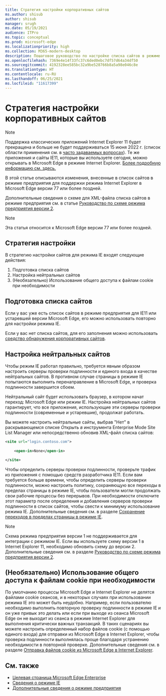 ```yaml
---
title: Стратегия настройки корпоративных сайтов
ms.author: shisub
author: shisub
manager: srugh
ms.date: 05/19/2021
audience: ITPro
ms.topic: conceptual
ms.prod: microsoft-edge
ms.localizationpriority: high
ms.collection: M365-modern-desktop
description: Пошаговое руководство по настройке списка сайтов в режиме предприятия для режима Internet Explorer.
ms.openlocfilehash: 7369e4e14f33fc37c6ded0ebc7df57d64a34df50
ms.sourcegitcommit: 4192328ee585bc32a9be528766b8a5a98e046c8e
ms.translationtype: HT
ms.contentlocale: ru-RU
ms.lasthandoff: 06/25/2021
ms.locfileid: "11617399"
---
```

# <a name="enterprise-site-configuration-strategy"></a>Стратегия настройки корпоративных сайтов

>[!Note]
> Поддержка классических приложений Internet Explorer 11 будет прекращена и больше не будет поддерживаться 15 июня 2022 г. (список области применения см. в [часто задаваемых вопросах](https://techcommunity.microsoft.com/t5/windows-it-pro-blog/internet-explorer-11-desktop-app-retirement-faq/ba-p/2366549)). Те же приложения и сайты IE11, которые вы используете сегодня, можно открывать в Microsoft Edge в режиме Internet Explorer. [Более подробную информацию см. здесь.](https://blogs.windows.com/windowsexperience/2021/05/19/the-future-of-internet-explorer-on-windows-10-is-in-microsoft-edge/)

В этой статье описываются изменения, внесенные в список сайтов в режиме предприятия для поддержки режима Internet Explorer в Microsoft Edge версии 77 или более поздней.

Дополнительные сведения о схеме для XML-файла списка сайтов в режиме предприятия см. в статье [Руководство по схеме режима предприятия версии 2](/internet-explorer/ie11-deploy-guide/enterprise-mode-schema-version-2-guidance).

> [!NOTE]
> Эта статья относится к Microsoft Edge версии 77 или более поздней.
<!--
## Updated schema elements

The following table describes the \<open-in app\> element added to the v.2 of the Enterprise Mode schema:

| **Element** | **Description** |
| --- | --- |
| \<open-in app="**true**"\> | A child element that controls what browser is used for sites. This element is required for sites that need to **open in IE11**.|

**Example:**

``` xml
<site url="contoso.com">

  <open-in app="true">IE11</open-in>

</site>
```

The following table shows the possible values of the \<open-in\> element:

| **Value** | **Description** |
| --- | --- |
| **\<open-in\>IE11\</open-in\>** | Opens the site in IE mode or a full IE11 window. To enable IE mode, see [Configure IE mode policies](./edge-ie-mode-policies.md)|
| **\<open-in app="**true**"\>IE11\</open-in\>** | Opens the site in a full IE11 window |
| **\<open-in\>MSEdge\</open-in\>** | Opens the site in Microsoft Edge |
| **\<open-in\>None or not specified\</open-in\>** | Opens the site in the default browser or in the browser where the user navigated to the site. |
|**\<open-in\>Configurable\</open-in\>** | Allows the site to participate in IE mode engine determination. To learn more, see [Learn about Configurable sites in IE mode](edge-learnmore-configurable-sites-ie-mode.md).  |

>[!NOTE]
> The attribute app=**"true"** is only recognized when associated to _'open-in' IE11_. Adding it to the other 'open-in' elements won't change browser behavior.   -->

## <a name="configuration-strategy"></a>Стратегия настройки

В стратегию настройки сайтов для режима IE входят следующие действия:
1. Подготовка списка сайтов
2. Настройка нейтральных сайтов
3. (Необязательно) Использование общего доступа к файлам cookie при необходимости

<!--
Step 1.  – if you don’t have one use Site Discovery Step-by-Step
Step 2 – Neutral sites + sticky mode
        Use more examples and explain sticky mode better
Step 3 – If that doesn’t cover your needs, then use Cookie sharing -->

## <a name="prepare-your-site-list"></a>Подготовка списка сайтов

Если у вас уже есть список сайтов в режиме предприятия для IE11 или устаревшей версии Microsoft Edge, его можно использовать повторно для настройки режима IE.

Если у вас нет списка сайтов, для его заполнения можно использовать [средство обнаружения корпоративных сайтов](/deployedge/edge-ie-mode-site-discovery).

## <a name="configure-neutral-sites"></a>Настройка нейтральных сайтов

Чтобы режим IE работал правильно, требуется явным образом настроить серверы проверки подлинности и единого входа в качестве нейтральных сайтов. В противном случае страницы в режиме IE попытаются выполнить перенаправление в Microsoft Edge, и проверка подлинности завершится сбоем.

Нейтральный сайт будет использовать браузер, в котором начат переход: Microsoft Edge или режим IE. Настройка нейтральных сайтов гарантирует, что все приложения, использующие эти серверы проверки подлинности (современные и устаревшие), продолжат работать.

Вы можете настроить нейтральные сайты, выбрав "Нет" в раскрывающемся списке *Открыть в* инструмента Enterprise Mode Site List Manager или непосредственно обновив XML-файл списка сайтов:

``` xml
<site url="login.contoso.com">
   
    <open-in>None</open-in>

</site>
```

Чтобы определить серверы проверки подлинности, проверьте трафик из приложения с помощью средств разработчика IE11. Если вам требуется больше времени, чтобы определить серверы проверки подлинности, можно настроить политику, сохраняющую все переходы в пределах страницы в режиме IE, чтобы пользователи могли продолжать свои рабочие процессы без перерывов. При необходимости отключите этот параметр после определения и добавления серверов проверки подлинности в список сайтов, чтобы свести к минимуму использование режима IE. Дополнительные сведения см. в разделе [Сохранение переходов в пределах страницы в режиме IE](/deployedge/edge-learnmore-inpage-nav).

>[!NOTE]
   >Схема режима предприятия версии 1 не поддерживается для интеграции с режимом IE. Если вы используете схему версии 1 в Internet Explorer 11, необходимо обновить схему до версии 2. Дополнительные сведения см. в разделе [Руководство по схеме режима предприятия версии 2](/internet-explorer/ie11-deploy-guide/enterprise-mode-schema-version-2-guidance).

## <a name="optional-use-cookie-sharing-if-necessary"></a>(Необязательно) Использование общего доступа к файлам cookie при необходимости

По умолчанию процессы Microsoft Edge и Internet Explorer не делятся файлами cookie сеансов, и в некоторых случаях при использовании режима IE это может быть неудобно. Например, если пользователю необходимо выполнить повторную проверку подлинности в режиме IE и он уже привык это делать или если при выходе из сеанса Microsoft Edge он не выходит из сеанса в режиме Internet Explorer для выполнения критически важных транзакций. В таких сценариях вы можете настроить определенный набор файлов cookie (с помощью единого входа) для отправки из Microsoft Edge в Internet Explorer, чтобы проверка подлинности выполнялась проще благодаря устранению необходимости в повторной проверке. Дополнительные сведения см. в разделе [Отправка файлов cookie из Microsoft Edge в Internet Explorer](/deployedge/edge-ie-mode-add-guidance-cookieshare).

## <a name="see-also"></a>См. также

- [Целевая страница Microsoft Edge Enterprise](https://aka.ms/EdgeEnterprise)
- [Сведения о режиме IE](./edge-ie-mode.md)
- [Дополнительные сведения о режиме предприятия](/internet-explorer/ie11-deploy-guide/enterprise-mode-overview-for-ie11)

